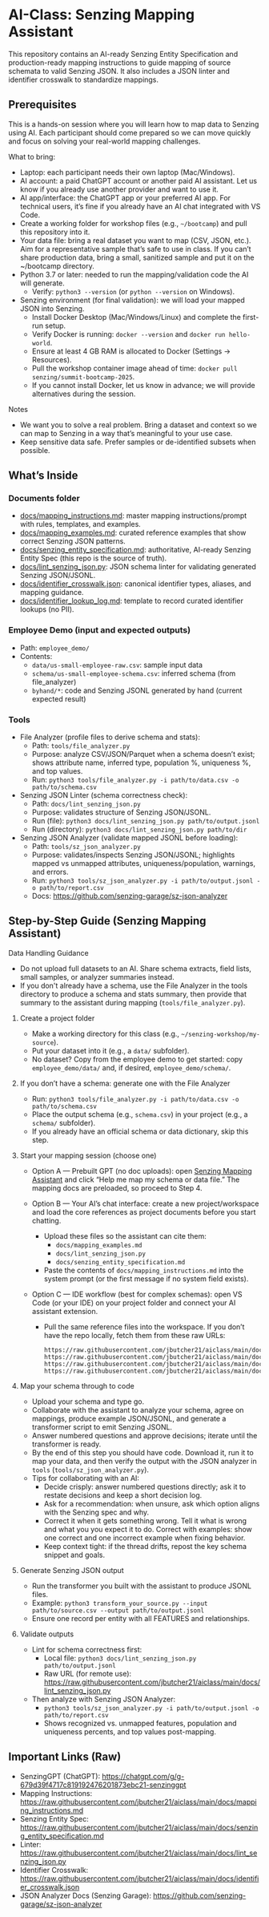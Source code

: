 # AI-Class: Senzing Mapping Assistant

This repository contains an AI-ready Senzing Entity Specification and production-ready mapping instructions to guide mapping of source schemata to valid Senzing JSON. It also includes a JSON linter and identifier crosswalk to standardize mappings.

## Prerequisites

This is a hands-on session where you will learn how to map data to Senzing using AI. Each participant should come prepared so we can move quickly and focus on solving your real-world mapping challenges.

What to bring:
- Laptop: each participant needs their own laptop (Mac/Windows).
- AI account: a paid ChatGPT account or another paid AI assistant. Let us know if you already use another provider and want to use it.
- AI app/interface: the ChatGPT app or your preferred AI app. For technical users, it’s fine if you already have an AI chat integrated with VS Code.
- Create a working folder for workshop files (e.g., `~/bootcamp`) and pull this repository into it.
- Your data file: bring a real dataset you want to map (CSV, JSON, etc.). Aim for a representative sample that’s safe to use in class. If you can’t share production data, bring a small, sanitized sample and put it on the ~/bootcamp directory.
- Python 3.7 or later: needed to run the mapping/validation code the AI will generate.
  - Verify: `python3 --version` (or `python --version` on Windows).
- Senzing environment (for final validation): we will load your mapped JSON into Senzing.
  - Install Docker Desktop (Mac/Windows/Linux) and complete the first-run setup.
  - Verify Docker is running: `docker --version` and `docker run hello-world`.
  - Ensure at least 4 GB RAM is allocated to Docker (Settings → Resources).
  - Pull the workshop container image ahead of time: `docker pull senzing/summit-bootcamp-2025`.
  - If you cannot install Docker, let us know in advance; we will provide alternatives during the session.

Notes
- We want you to solve a real problem. Bring a dataset and context so we can map to Senzing in a way that’s meaningful to your use case.
- Keep sensitive data safe. Prefer samples or de-identified subsets when possible.

## What’s Inside

### Documents folder

- [docs/mapping_instructions.md](docs/mapping_instructions.md): master mapping instructions/prompt with rules, templates, and examples.
- [docs/mapping_examples.md](docs/mapping_examples.md): curated reference examples that show correct Senzing JSON patterns.
- [docs/senzing_entity_specification.md](docs/senzing_entity_specification.md): authoritative, AI-ready Senzing Entity Spec (this repo is the source of truth).
- [docs/lint_senzing_json.py](docs/lint_senzing_json.py): JSON schema linter for validating generated Senzing JSON/JSONL.
- [docs/identifier_crosswalk.json](docs/identifier_crosswalk.json): canonical identifier types, aliases, and mapping guidance.
- [docs/identifier_lookup_log.md](docs/identifier_lookup_log.md): template to record curated identifier lookups (no PII).

### Employee Demo (input and expected outputs)

- Path: `employee_demo/`
- Contents:
  - `data/us-small-employee-raw.csv`: sample input data
  - `schema/us-small-employee-schema.csv`: inferred schema (from file_analyzer)
  - `byhand/*`: code and Senzing JSONL generated by hand (current expected result)

### Tools
- File Analyzer (profile files to derive schema and stats):
  - Path: `tools/file_analyzer.py`
  - Purpose: analyze CSV/JSON/Parquet when a schema doesn’t exist; shows attribute name, inferred type, population %, uniqueness %, and top values.
  - Run: `python3 tools/file_analyzer.py -i path/to/data.csv -o path/to/schema.csv`
- Senzing JSON Linter (schema correctness check):
  - Path: `docs/lint_senzing_json.py`
  - Purpose: validates structure of Senzing JSON/JSONL.
  - Run (file): `python3 docs/lint_senzing_json.py path/to/output.jsonl`
  - Run (directory): `python3 docs/lint_senzing_json.py path/to/dir`
- Senzing JSON Analyzer (validate mapped JSONL before loading):
  - Path: `tools/sz_json_analyzer.py`
  - Purpose: validates/inspects Senzing JSON/JSONL; highlights mapped vs unmapped attributes, uniqueness/population, warnings, and errors.
  - Run: `python3 tools/sz_json_analyzer.py -i path/to/output.jsonl -o path/to/report.csv`
  - Docs: https://github.com/senzing-garage/sz-json-analyzer

## Step-by-Step Guide (Senzing Mapping Assistant)

Data Handling Guidance
- Do not upload full datasets to an AI. Share schema extracts, field lists, small samples, or analyzer summaries instead.
- If you don't already have a schema, use the File Analyzer in the tools directory to produce a schema and stats summary, then provide that summary to the assistant during mapping (`tools/file_analyzer.py`).

1) Create a project folder
   - Make a working directory for this class (e.g., `~/senzing-workshop/my-source`).
   - Put your dataset into it (e.g., a `data/` subfolder).
   - No dataset? Copy from the employee demo to get started: copy `employee_demo/data/` and, if desired, `employee_demo/schema/`.

2) If you don’t have a schema: generate one with the File Analyzer
   - Run: `python3 tools/file_analyzer.py -i path/to/data.csv -o path/to/schema.csv`
   - Place the output schema (e.g., `schema.csv`) in your project (e.g., a `schema/` subfolder).
   - If you already have an official schema or data dictionary, skip this step.

3) Start your mapping session (choose one)

   - Option A — Prebuilt GPT (no doc uploads): open [Senzing Mapping Assistant](https://chatgpt.com/g/g-68d471ea99a08191a4fbe2cf42bdc0d1-senzing-mapping-assistant) and click “Help me map my schema or data file.” The mapping docs are preloaded, so proceed to Step 4.

   - Option B — Your AI’s chat interface: create a new project/workspace and load the core references as project documents before you start chatting.
     - Upload these files so the assistant can cite them:
       - `docs/mapping_examples.md`
       - `docs/lint_senzing_json.py`
       - `docs/senzing_entity_specification.md`
     - Paste the contents of `docs/mapping_instructions.md` into the system prompt (or the first message if no system field exists).

   - Option C — IDE workflow (best for complex schemas): open VS Code (or your IDE) on your project folder and connect your AI assistant extension.
     - Pull the same reference files into the workspace. If you don’t have the repo locally, fetch them from these raw URLs:
       ```
       https://raw.githubusercontent.com/jbutcher21/aiclass/main/docs/mapping_instructions.md
       https://raw.githubusercontent.com/jbutcher21/aiclass/main/docs/mapping_examples.md
       https://raw.githubusercontent.com/jbutcher21/aiclass/main/docs/senzing_entity_specification.md
       https://raw.githubusercontent.com/jbutcher21/aiclass/main/docs/lint_senzing_json.py
       ```


4) Map your schema through to code
   - Upload your schema and type go.
   - Collaborate with the assistant to analyze your schema, agree on mappings, produce example JSON/JSONL, and generate a transformer script to emit Senzing JSONL.
   - Answer numbered questions and approve decisions; iterate until the transformer is ready.
   - By the end of this step you should have code. Download it, run it to map your data, and then verify the output with the JSON analyzer in `tools` (`tools/sz_json_analyzer.py`).
   - Tips for collaborating with an AI:
     - Decide crisply: answer numbered questions directly; ask it to restate decisions and keep a short decision log.
     - Ask for a recommendation: when unsure, ask which option aligns with the Senzing spec and why.
     - Correct it when it gets something wrong. Tell it what is wrong and what you you expect it to do. Correct with examples: show one correct and one incorrect example when fixing behavior.
     - Keep context tight: if the thread drifts, repost the key schema snippet and goals.
5) Generate Senzing JSON output
   - Run the transformer you built with the assistant to produce JSONL files.
   - Example: `python3 transform_your_source.py --input path/to/source.csv --output path/to/output.jsonl`
   - Ensure one record per entity with all FEATURES and relationships.
6) Validate outputs
   - Lint for schema correctness first:
     - Local file: `python3 docs/lint_senzing_json.py path/to/output.jsonl`
     - Raw URL (for remote use): https://raw.githubusercontent.com/jbutcher21/aiclass/main/docs/lint_senzing_json.py
   - Then analyze with Senzing JSON Analyzer:
     - `python3 tools/sz_json_analyzer.py -i path/to/output.jsonl -o path/to/report.csv`
     - Shows recognized vs. unmapped features, population and uniqueness percents, and top values post-mapping.

## Important Links (Raw)
- SenzingGPT (ChatGPT): https://chatgpt.com/g/g-679d39f4717c819192476201873ebc21-senzinggpt
- Mapping Instructions: https://raw.githubusercontent.com/jbutcher21/aiclass/main/docs/mapping_instructions.md
- Senzing Entity Spec: https://raw.githubusercontent.com/jbutcher21/aiclass/main/docs/senzing_entity_specification.md
- Linter: https://raw.githubusercontent.com/jbutcher21/aiclass/main/docs/lint_senzing_json.py
- Identifier Crosswalk: https://raw.githubusercontent.com/jbutcher21/aiclass/main/docs/identifier_crosswalk.json
- JSON Analyzer Docs (Senzing Garage): https://github.com/senzing-garage/sz-json-analyzer
